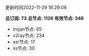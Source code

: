 更新时间2022-11-29 16:29:08

**总订阅: 73**
**总节点: 1126**
**有效节点: 346**
- trojan节点: 65
- v2ray节点: 234
- ssr节点: 17
- ss节点: 30
